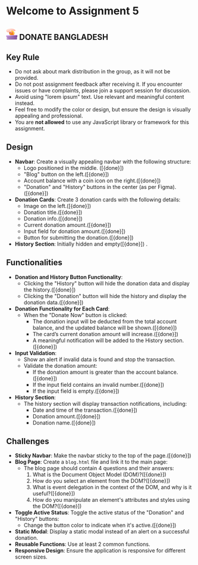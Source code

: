 # Welcome to Assignment 5

## <img width=30px src="assets/logo.png"/> DONATE BANGLADESH

## Key Rule

- Do not ask about mark distribution in the group, as it will not be provided.
- Do not post assignment feedback after receiving it. If you encounter issues or have complaints, please join a support session for discussion.
- Avoid using "lorem ipsum" text. Use relevant and meaningful content instead.
- Feel free to modify the color or design, but ensure the design is visually appealing and professional.
- You are **not allowed** to use any JavaScript library or framework for this assignment.

## Design

- **Navbar**: Create a visually appealing navbar with the following structure:
  - Logo positioned in the middle. ([{done}]) 
  - "Blog" button on the left.([{done}]) 
  - Account balance with a coin icon on the right.([{done}]) 
  - "Donation" and "History" buttons in the center (as per Figma).([{done}]) 
- **Donation Cards**: Create 3 donation cards with the following details:
  - Image on the left.([{done}]) 
  - Donation title.([{done}]) 
  - Donation info.([{done}]) 
  - Current donation amount.([{done}]) 
  - Input field for donation amount.([{done}]) 
  - Button for submitting the donation.([{done}]) 
- **History Section**: Initially hidden and empty([{done}]) .

## Functionalities

- **Donation and History Button Functionality**:
  - Clicking the "History" button will hide the donation data and display the history.([{done}]) 
  - Clicking the "Donation" button will hide the history and display the donation data.([{done}]) 
- **Donation Functionality for Each Card**:
  - When the "Donate Now" button is clicked:
    - The donation input will be deducted from the total account balance, and the updated balance will be shown.([{done}]) 
    - The card’s current donation amount will increase.([{done}]) 
    - A meaningful notification will be added to the History section.([{done}]) 
- **Input Validation**:
  - Show an alert if invalid data is found and stop the transaction.
  - Validate the donation amount:
    - If the donation amount is greater than the account balance.([{done}]) 
    - If the input field contains an invalid number.([{done}]) 
    - If the input field is empty.([{done}]) 
- **History Section**:
  - The history section will display transaction notifications, including:
    - Date and time of the transaction.([{done}]) 
    - Donation amount.([{done}]) 
    - Donation name.([{done}]) 

## Challenges

- **Sticky Navbar**: Make the navbar sticky to the top of the page.([{done}]) 
- **Blog Page**: Create a `blog.html` file and link it to the main page:
  - The blog page should contain 4 questions and their answers:
    1. What is the Document Object Model (DOM)?([{done}])
    2. How do you select an element from the DOM?([{done}])
    3. What is event delegation in the context of the DOM, and why is it useful?([{done}])
    4. How do you manipulate an element's attributes and styles using the DOM?([{done}])
- **Toggle Active Status**: Toggle the active status of the "Donation" and "History" buttons:
  - Change the button color to indicate when it's active.([{done}]) 
- **Static Modal**: Display a static modal instead of an alert on a successful donation.
- **Reusable Functions**: Use at least 2 common functions.
- **Responsive Design**: Ensure the application is responsive for different screen sizes.
